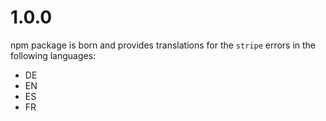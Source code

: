 # 1.0.0

npm package is born and provides translations for the `stripe` errors in the following languages:

- DE
- EN
- ES
- FR